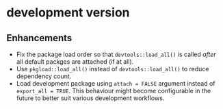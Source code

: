 # development version

## Enhancements

* Fix the package load order so that `devtools::load_all()` is called *after* all default packges are attached (if at all).
* Use `pkgload::load_all()` instead of `devtools::load_all()` to reduce dependency count.
* Load development package using `attach = FALSE` argument instead of `export_all = TRUE`. This behaviour might become configurable in the future to better suit various development workflows.
